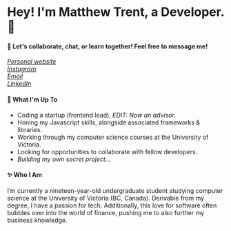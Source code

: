 # Hey! I'm Matthew Trent, a Developer. 👋
#### 🌿 Let's collaborate, chat, or learn together! Feel free to message me!
*[Personal website](https://matthewtrent.me/links)*<br>
*[Instagram](https://www.instagram.com/matthewrltrent/)*<br>
*[Email](mailto:me@matthewtrent.me?subject=Howdy)*<br>
*[LinkedIn](https://www.linkedin.com/in/matthewrltrent/)*
#### 📜 What I'm Up To
- Coding a startup (frontend lead), *EDIT: Now an advisor.*
- Honing my Javascript skills, alongside associated frameworks & libraries.
- Working through my computer science courses at the University of Victoria.
- Looking for opportunities to collaborate with fellow developers.
- _Building my own secret project..._

#### ✨ Who I Am
I’m currently a nineteen-year-old undergraduate student studying computer science at the University of Victoria (BC, Canada). Derivable from my degree, I have a passion for tech. Additionally, this love for software often bubbles over into the world of finance, pushing me to also further my business knowledge.
